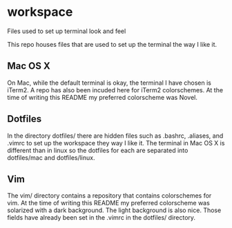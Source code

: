 # workspace
Files used to set up terminal look and feel

This repo houses files that are used to set up the terminal the way I like it.

Mac OS X
--------
On Mac, while the default terminal is okay, the terminal I have chosen is
iTerm2. A repo has also been incuded here for iTerm2 colorschemes. At the time
of writing this README my preferred colorscheme was Novel.


Dotfiles
--------
In the directory dotfiles/ there are hidden files such as .bashrc, .aliases, and
.vimrc to set up the workspace they way I like it. The terminal in Mac OS X is
different than in linux so the dotfiles for each are separated into dotfiles/mac
and dotfiles/linux.


Vim
---
The vim/ directory contains a repository that contains colorschemes for vim. At
the time of writing this README my preferred colorscheme was solarized with a
dark background. The light background is also nice. Those fields have already
been set in the .vimrc in the dotfiles/ directory.


